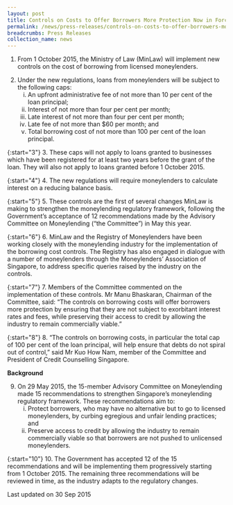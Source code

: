 ```yaml
---
layout: post
title: Controls on Costs to Offer Borrowers More Protection Now in Force
permalink: /news/press-releases/controls-on-costs-to-offer-borrowers-more-protection-now-in-forc
breadcrumbs: Press Releases
collection_name: news
---
```



1. From 1 October 2015, the Ministry of Law (MinLaw) will implement new controls on the cost of borrowing from licensed moneylenders.

<ol start="2">
<li>Under the new regulations, loans from moneylenders will be subject to the following caps:

<ol style="list-style-type: lower-roman">
<li>An upfront administrative fee of not more than 10 per cent of the loan principal;</li>
<li>Interest of not more than four per cent per month;</li>
<li>Late interest of not more than four per cent per month;</li>
<li>Late fee of not more than $60 per month; and</li>
<li>Total borrowing cost of not more than 100 per cent of the loan principal.</li>

</ol>


</li>
</ol>

{:start="3"}
3. These caps will not apply to loans granted to businesses which have been registered for at least two years before the grant of the loan. They will also not apply to loans granted before 1 October 2015.

{:start="4"}
4. The new regulations will require moneylenders to calculate interest on a reducing balance basis.

{:start="5"}
5. These controls are the first of several changes MinLaw is making to strengthen the moneylending regulatory framework, following the Government’s acceptance of 12 recommendations made by the Advisory Committee on Moneylending (“the Committee”) in May this year.

{:start="6"}
6. MinLaw and the Registry of Moneylenders have been working closely with the moneylending industry for the implementation of the borrowing cost controls. The Registry has also engaged in dialogue with a number of moneylenders through the Moneylenders’ Association of Singapore, to address specific queries raised by the industry on the controls.

{:start="7"}
7. Members of the Committee commented on the implementation of these controls. Mr Manu Bhaskaran, Chairman of the Committee, said: “The controls on borrowing costs will offer borrowers more protection by ensuring that they are not subject to exorbitant interest rates and fees, while preserving their access to credit by allowing the industry to remain commercially viable.”

{:start="8"}
8. “The controls on borrowing costs, in particular the total cap of 100 per cent of the loan principal, will help ensure that debts do not spiral out of control,” said Mr Kuo How Nam, member of the Committee and President of Credit Counselling Singapore.

**Background**
<ol start="9">
<li> On 29 May 2015, the 15-member Advisory Committee on Moneylending made 15 recommendations to strengthen Singapore’s moneylending regulatory framework. These recommendations aim to:

<ol style="list-style-type: lower-roman">
<li>Protect borrowers, who may have no alternative but to go to licensed moneylenders, by curbing egregious and unfair lending practices; and </li>
<li>Preserve access to credit by allowing the industry to remain commercially viable so that borrowers are not pushed to unlicensed moneylenders. </li>
</ol>

</li>
</ol>

{:start="10"}
10. The Government has accepted 12 of the 15 recommendations and will be implementing them progressively starting from 1 October 2015. The remaining three recommendations will be reviewed in time, as the industry adapts to the regulatory changes.


<p class="right-side-updated">Last updated on 30 Sep 2015</p>

